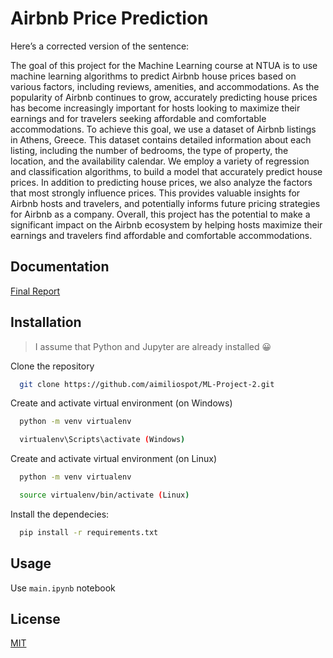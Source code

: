 # Airbnb Price Prediction

Here’s a corrected version of the sentence:

The goal of this project for the Machine Learning course at NTUA is to use machine learning algorithms to predict Airbnb house prices based on various factors, including reviews, amenities, and accommodations. As the popularity of Airbnb continues to grow, accurately predicting house prices has become increasingly important for hosts looking to maximize their earnings and for travelers seeking affordable and comfortable accommodations. To achieve this goal, we use a dataset of Airbnb listings in Athens, Greece. This dataset contains detailed information about each listing, including the number of bedrooms, the type of property, the location, and the availability calendar. We employ a variety of regression and classification algorithms, to build a model that accurately predict house prices. In addition to predicting house prices, we also analyze the factors that most strongly influence prices. This provides valuable insights for Airbnb hosts and travelers, and potentially informs future pricing strategies for Airbnb as a company. Overall, this project has the potential to make a significant impact on the Airbnb ecosystem by helping hosts maximize their earnings and travelers find affordable and comfortable accommodations.

## Documentation

[Final Report](https://raw.githubusercontent.com/aimiliospot/ML-Project-2/main/Potoupnis_Karachalios_ML_Project2.pdf)

## Installation
> I assume that Python and Jupyter are already installed :grinning:

Clone the repository 
```bash
  git clone https://github.com/aimiliospot/ML-Project-2.git
```

Create and activate virtual environment (on Windows)
```bash
  python -m venv virtualenv

  virtualenv\Scripts\activate (Windows)
```

Create and activate virtual environment (on Linux)
```bash
  python -m venv virtualenv

  source virtualenv/bin/activate (Linux)
```

Install the dependecies:
```bash
  pip install -r requirements.txt
```

## Usage

Use `main.ipynb` notebook

## License

[MIT](https://choosealicense.com/licenses/mit/)

